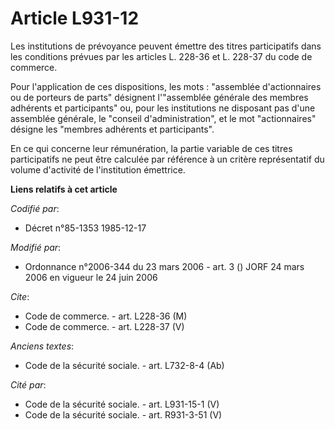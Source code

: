 # Article L931-12

Les institutions de prévoyance peuvent émettre des titres participatifs dans les conditions prévues par les articles L.
228-36 et L. 228-37 du code de commerce.

Pour l'application de ces dispositions, les mots : "assemblée d'actionnaires ou de porteurs de parts" désignent l'"assemblée
générale des membres adhérents et participants" ou, pour les institutions ne disposant pas d'une assemblée générale, le
"conseil d'administration", et le mot "actionnaires" désigne les "membres adhérents et participants".

En ce qui concerne leur rémunération, la partie variable de ces titres participatifs ne peut être calculée par référence à un
critère représentatif du volume d'activité de l'institution émettrice.

**Liens relatifs à cet article**

_Codifié par_:

  - Décret n°85-1353 1985-12-17

_Modifié par_:

  - Ordonnance n°2006-344 du 23 mars 2006 - art. 3 () JORF 24 mars 2006 en vigueur le 24 juin 2006

_Cite_:

  - Code de commerce. - art. L228-36 (M)
  - Code de commerce. - art. L228-37 (V)

_Anciens textes_:

  - Code de la sécurité sociale. - art. L732-8-4 (Ab)

_Cité par_:

  - Code de la sécurité sociale. - art. L931-15-1 (V)
  - Code de la sécurité sociale. - art. R931-3-51 (V)
